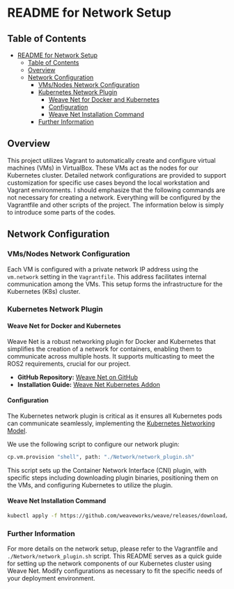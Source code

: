 # README for Network Setup

## Table of Contents

- [README for Network Setup](#readme-for-network-setup)
  - [Table of Contents](#table-of-contents)
  - [Overview](#overview)
  - [Network Configuration](#network-configuration)
    - [VMs/Nodes Network Configuration](#vmsnodes-network-configuration)
    - [Kubernetes Network Plugin](#kubernetes-network-plugin)
      - [Weave Net for Docker and Kubernetes](#weave-net-for-docker-and-kubernetes)
      - [Configuration](#configuration)
      - [Weave Net Installation Command](#weave-net-installation-command)
    - [Further Information](#further-information)

## Overview

This project utilizes Vagrant to automatically create and configure virtual machines (VMs) in VirtualBox. These VMs act as the nodes for our Kubernetes cluster. Detailed network configurations are provided to support customization for specific use cases beyond the local workstation and Vagrant environments.
I should emphasize that the following commands are not necessary for creating a network. Everything will be configured by the Vagrantfile and other scripts of the project. The information below is simply to introduce some parts of the codes.

## Network Configuration

### VMs/Nodes Network Configuration

Each VM is configured with a private network IP address using the `vm.network` setting in the `Vagrantfile`. This address facilitates internal communication among the VMs. This setup forms the infrastructure for the Kubernetes (K8s) cluster.

### Kubernetes Network Plugin

#### Weave Net for Docker and Kubernetes

Weave Net is a robust networking plugin for Docker and Kubernetes that simplifies the creation of a network for containers, enabling them to communicate across multiple hosts. It supports multicasting to meet the ROS2 requirements, crucial for our project.

- **GitHub Repository:** [Weave Net on GitHub](https://github.com/weaveworks/weave)
- **Installation Guide:** [Weave Net Kubernetes Addon](https://github.com/weaveworks/weave/blob/master/site/kubernetes/kube-addon.md)

#### Configuration

The Kubernetes network plugin is critical as it ensures all Kubernetes pods can communicate seamlessly, implementing the [Kubernetes Networking Model](https://kubernetes.io/docs/concepts/cluster-administration/networking/).

We use the following script to configure our network plugin:

```bash
cp.vm.provision "shell", path: "./Network/network_plugin.sh"
```

This script sets up the Container Network Interface (CNI) plugin, with specific steps including downloading plugin binaries, positioning them on the VMs, and configuring Kubernetes to utilize the plugin.

#### Weave Net Installation Command

```bash
kubectl apply -f https://github.com/weaveworks/weave/releases/download/v2.8.1/weave-daemonset-k8s.yaml
```
### Further Information
For more details on the network setup, please refer to the Vagrantfile and `./Network/network_plugin.sh` script.
This README serves as a quick guide for setting up the network components of our Kubernetes cluster using Weave Net. Modify configurations as necessary to fit the specific needs of your deployment environment.
